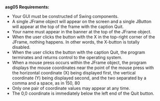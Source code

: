 **asg05 Requirements:**

- Your GUI must be constructed of Swing components.
- A single JFrame object will appear on the screen and a single JButton will appear at the top of the frame with the caption Quit.
- Your name must appear in the banner at the top of the JFrame object.
- When the user clicks the button with the X in the top-right corner of the JFrame, nothing happens. In other words, the X-button is totally disabled.
- When the user clicks the button with the caption Quit, the program terminates and returns control to the operating system.
- When a mouse press occurs within the JFrame object, the program displays the mouse coordinates near the point of the mouse press with the horizontal coordinate (X) being displayed first, the vertical coordinate (Y) being displayed second, and the two separated by a comma and a space, as in 150, 80
- Only one pair of coordinate values may appear at any time.
- The 0,0 coordinate is immediately below the left end of the Quit button.

